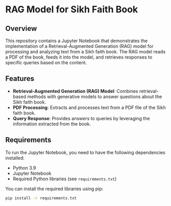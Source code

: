 # RAG Model for Sikh Faith Book

## Overview

This repository contains a Jupyter Notebook that demonstrates the implementation of a Retrieval-Augmented Generation (RAG) model for processing and analyzing text from a Sikh faith book. The RAG model reads a PDF of the book, feeds it into the model, and retrieves responses to specific queries based on the content.

## Features

- **Retrieval-Augmented Generation (RAG) Model**: Combines retrieval-based methods with generative models to answer questions about the Sikh faith book.
- **PDF Processing**: Extracts and processes text from a PDF file of the Sikh faith book.
- **Query Response**: Provides answers to queries by leveraging the information extracted from the book.

## Requirements

To run the Jupyter Notebook, you need to have the following dependencies installed:

- Python 3.9
- Jupyter Notebook
- Required Python libraries (see `requirements.txt`)

You can install the required libraries using pip:

```bash
pip install -r requirements.txt
